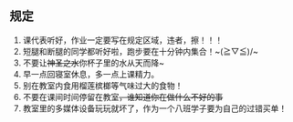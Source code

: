 ## 规定

1. 课代表听好，作业一定要写在规定区域，违者，擦！！！
1. 短腿和断腿的同学都听好啦，跑步要在十分钟内集合！~(≧▽≦)/~
1. 不要让~~神圣之水~~你杯子里的水从天而降~
1. 早一点回寝室休息，多一点上课精力。
1. 别在教室内食用榴莲槟榔等气味过大的食物！
1. 不要在课间时间停留在教室~~，谁知道你在做什么不好的事~~
1. 教室里的多媒体设备玩玩就坏了，作为一个八班学子要为自己的过错买单！
